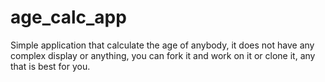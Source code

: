 # age_calc_app

Simple application that calculate the age of anybody, it does not have any complex display or anything, you can fork it and work on it or clone it, any that is best for you.
